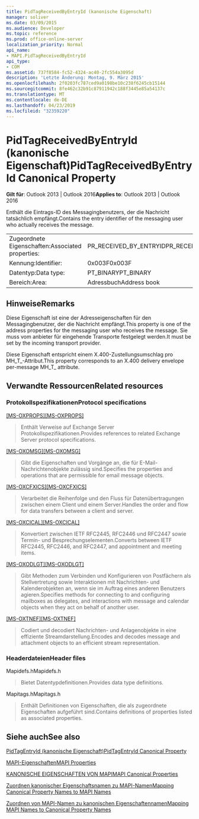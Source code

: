 ```yaml
---
title: PidTagReceivedByEntryId (kanonische Eigenschaft)
manager: soliver
ms.date: 03/09/2015
ms.audience: Developer
ms.topic: reference
ms.prod: office-online-server
localization_priority: Normal
api_name:
- MAPI.PidTagReceivedByEntryId
api_type:
- COM
ms.assetid: 737f8584-fc52-4324-ac40-2fc554a3095d
description: 'Letzte Änderung: Montag, 9. März 2015'
ms.openlocfilehash: 2f0203fc787ced9a0198be10c238f6245cb15144
ms.sourcegitcommit: 8fe462c32b91c87911942c188f3445e85a54137c
ms.translationtype: MT
ms.contentlocale: de-DE
ms.lasthandoff: 04/23/2019
ms.locfileid: "32359220"
---
```

# <a name="pidtagreceivedbyentryid-canonical-property"></a><span data-ttu-id="ee971-103">PidTagReceivedByEntryId (kanonische Eigenschaft)</span><span class="sxs-lookup"><span data-stu-id="ee971-103">PidTagReceivedByEntryId Canonical Property</span></span>

  
  
<span data-ttu-id="ee971-104">**Gilt für**: Outlook 2013 | Outlook 2016</span><span class="sxs-lookup"><span data-stu-id="ee971-104">**Applies to**: Outlook 2013 | Outlook 2016</span></span> 
  
<span data-ttu-id="ee971-105">Enthält die Eintrags-ID des Messagingbenutzers, der die Nachricht tatsächlich empfängt.</span><span class="sxs-lookup"><span data-stu-id="ee971-105">Contains the entry identifier of the messaging user who actually receives the message.</span></span>
  
|||
|:-----|:-----|
|<span data-ttu-id="ee971-106">Zugeordnete Eigenschaften:</span><span class="sxs-lookup"><span data-stu-id="ee971-106">Associated properties:</span></span>  <br/> |<span data-ttu-id="ee971-107">PR_RECEIVED_BY_ENTRYID</span><span class="sxs-lookup"><span data-stu-id="ee971-107">PR_RECEIVED_BY_ENTRYID</span></span>  <br/> |
|<span data-ttu-id="ee971-108">Kennung:</span><span class="sxs-lookup"><span data-stu-id="ee971-108">Identifier:</span></span>  <br/> |<span data-ttu-id="ee971-109">0x003F</span><span class="sxs-lookup"><span data-stu-id="ee971-109">0x003F</span></span>  <br/> |
|<span data-ttu-id="ee971-110">Datentyp:</span><span class="sxs-lookup"><span data-stu-id="ee971-110">Data type:</span></span>  <br/> |<span data-ttu-id="ee971-111">PT_BINARY</span><span class="sxs-lookup"><span data-stu-id="ee971-111">PT_BINARY</span></span>  <br/> |
|<span data-ttu-id="ee971-112">Bereich:</span><span class="sxs-lookup"><span data-stu-id="ee971-112">Area:</span></span>  <br/> |<span data-ttu-id="ee971-113">Adressbuch</span><span class="sxs-lookup"><span data-stu-id="ee971-113">Address book</span></span>  <br/> |
   
## <a name="remarks"></a><span data-ttu-id="ee971-114">Hinweise</span><span class="sxs-lookup"><span data-stu-id="ee971-114">Remarks</span></span>

<span data-ttu-id="ee971-115">Diese Eigenschaft ist eine der Adresseigenschaften für den Messagingbenutzer, der die Nachricht empfängt.</span><span class="sxs-lookup"><span data-stu-id="ee971-115">This property is one of the address properties for the messaging user who receives the message.</span></span> <span data-ttu-id="ee971-116">Sie muss vom anbieter für eingehende Transporte festgelegt werden.</span><span class="sxs-lookup"><span data-stu-id="ee971-116">It must be set by the incoming transport provider.</span></span>
  
<span data-ttu-id="ee971-117">Diese Eigenschaft entspricht einem X.400-Zustellungsumschlag pro MH_T_-Attribut.</span><span class="sxs-lookup"><span data-stu-id="ee971-117">This property corresponds to an X.400 delivery envelope per-message MH_T_ attribute.</span></span>
  
## <a name="related-resources"></a><span data-ttu-id="ee971-118">Verwandte Ressourcen</span><span class="sxs-lookup"><span data-stu-id="ee971-118">Related resources</span></span>

### <a name="protocol-specifications"></a><span data-ttu-id="ee971-119">Protokollspezifikationen</span><span class="sxs-lookup"><span data-stu-id="ee971-119">Protocol specifications</span></span>

<span data-ttu-id="ee971-120">[[MS-OXPROPS]](https://msdn.microsoft.com/library/f6ab1613-aefe-447d-a49c-18217230b148%28Office.15%29.aspx)</span><span class="sxs-lookup"><span data-stu-id="ee971-120">[[MS-OXPROPS]](https://msdn.microsoft.com/library/f6ab1613-aefe-447d-a49c-18217230b148%28Office.15%29.aspx)</span></span>
  
> <span data-ttu-id="ee971-121">Enthält Verweise auf Exchange Server Protokollspezifikationen.</span><span class="sxs-lookup"><span data-stu-id="ee971-121">Provides references to related Exchange Server protocol specifications.</span></span>
    
<span data-ttu-id="ee971-122">[[MS-OXOMSG]](https://msdn.microsoft.com/library/daa9120f-f325-4afb-a738-28f91049ab3c%28Office.15%29.aspx)</span><span class="sxs-lookup"><span data-stu-id="ee971-122">[[MS-OXOMSG]](https://msdn.microsoft.com/library/daa9120f-f325-4afb-a738-28f91049ab3c%28Office.15%29.aspx)</span></span>
  
> <span data-ttu-id="ee971-123">Gibt die Eigenschaften und Vorgänge an, die für E-Mail-Nachrichtenobjekte zulässig sind.</span><span class="sxs-lookup"><span data-stu-id="ee971-123">Specifies the properties and operations that are permissible for email message objects.</span></span>
    
<span data-ttu-id="ee971-124">[[MS-OXCFXICS]](https://msdn.microsoft.com/library/b9752f3d-d50d-44b8-9e6b-608a117c8532%28Office.15%29.aspx)</span><span class="sxs-lookup"><span data-stu-id="ee971-124">[[MS-OXCFXICS]](https://msdn.microsoft.com/library/b9752f3d-d50d-44b8-9e6b-608a117c8532%28Office.15%29.aspx)</span></span>
  
> <span data-ttu-id="ee971-125">Verarbeitet die Reihenfolge und den Fluss für Datenübertragungen zwischen einem Client und einem Server.</span><span class="sxs-lookup"><span data-stu-id="ee971-125">Handles the order and flow for data transfers between a client and server.</span></span>
    
<span data-ttu-id="ee971-126">[[MS-OXCICAL]](https://msdn.microsoft.com/library/a685a040-5b69-4c84-b084-795113fb4012%28Office.15%29.aspx)</span><span class="sxs-lookup"><span data-stu-id="ee971-126">[[MS-OXCICAL]](https://msdn.microsoft.com/library/a685a040-5b69-4c84-b084-795113fb4012%28Office.15%29.aspx)</span></span>
  
> <span data-ttu-id="ee971-127">Konvertiert zwischen IETF RFC2445, RFC2446 und RFC2447 sowie Termin- und Besprechungselementen.</span><span class="sxs-lookup"><span data-stu-id="ee971-127">Converts between IETF RFC2445, RFC2446, and RFC2447, and appointment and meeting items.</span></span>
    
<span data-ttu-id="ee971-128">[[MS-OXODLGT]](https://msdn.microsoft.com/library/01a89b11-9c43-4c40-b147-8f6a1ef5a44f%28Office.15%29.aspx)</span><span class="sxs-lookup"><span data-stu-id="ee971-128">[[MS-OXODLGT]](https://msdn.microsoft.com/library/01a89b11-9c43-4c40-b147-8f6a1ef5a44f%28Office.15%29.aspx)</span></span>
  
> <span data-ttu-id="ee971-129">Gibt Methoden zum Verbinden und Konfigurieren von Postfächern als Stellvertretung sowie Interaktionen mit Nachrichten- und Kalenderobjekten an, wenn sie im Auftrag eines anderen Benutzers agieren.</span><span class="sxs-lookup"><span data-stu-id="ee971-129">Specifies methods for connecting to and configuring mailboxes as delegates, and interactions with message and calendar objects when they act on behalf of another user.</span></span>
    
<span data-ttu-id="ee971-130">[[MS-OXTNEF]](https://msdn.microsoft.com/library/1f0544d7-30b7-4194-b58f-adc82f3763bb%28Office.15%29.aspx)</span><span class="sxs-lookup"><span data-stu-id="ee971-130">[[MS-OXTNEF]](https://msdn.microsoft.com/library/1f0544d7-30b7-4194-b58f-adc82f3763bb%28Office.15%29.aspx)</span></span>
  
> <span data-ttu-id="ee971-131">Codiert und decodiert Nachrichten- und Anlagenobjekte in eine effiziente Streamdarstellung.</span><span class="sxs-lookup"><span data-stu-id="ee971-131">Encodes and decodes message and attachment objects to an efficient stream representation.</span></span>
    
### <a name="header-files"></a><span data-ttu-id="ee971-132">Headerdateien</span><span class="sxs-lookup"><span data-stu-id="ee971-132">Header files</span></span>

<span data-ttu-id="ee971-133">Mapidefs.h</span><span class="sxs-lookup"><span data-stu-id="ee971-133">Mapidefs.h</span></span>
  
> <span data-ttu-id="ee971-134">Bietet Datentypdefinitionen.</span><span class="sxs-lookup"><span data-stu-id="ee971-134">Provides data type definitions.</span></span>
    
<span data-ttu-id="ee971-135">Mapitags.h</span><span class="sxs-lookup"><span data-stu-id="ee971-135">Mapitags.h</span></span>
  
> <span data-ttu-id="ee971-136">Enthält Definitionen von Eigenschaften, die als zugeordnete Eigenschaften aufgeführt sind.</span><span class="sxs-lookup"><span data-stu-id="ee971-136">Contains definitions of properties listed as associated properties.</span></span>
    
## <a name="see-also"></a><span data-ttu-id="ee971-137">Siehe auch</span><span class="sxs-lookup"><span data-stu-id="ee971-137">See also</span></span>



[<span data-ttu-id="ee971-138">PidTagEntryId (kanonische Eigenschaft)</span><span class="sxs-lookup"><span data-stu-id="ee971-138">PidTagEntryId Canonical Property</span></span>](pidtagentryid-canonical-property.md)


[<span data-ttu-id="ee971-139">MAPI-Eigenschaften</span><span class="sxs-lookup"><span data-stu-id="ee971-139">MAPI Properties</span></span>](mapi-properties.md)
  
[<span data-ttu-id="ee971-140">KANONISCHE EIGENSCHAFTEN VON MAPI</span><span class="sxs-lookup"><span data-stu-id="ee971-140">MAPI Canonical Properties</span></span>](mapi-canonical-properties.md)
  
[<span data-ttu-id="ee971-141">Zuordnen kanonischer Eigenschaftsnamen zu MAPI-Namen</span><span class="sxs-lookup"><span data-stu-id="ee971-141">Mapping Canonical Property Names to MAPI Names</span></span>](mapping-canonical-property-names-to-mapi-names.md)
  
[<span data-ttu-id="ee971-142">Zuordnen von MAPI-Namen zu kanonischen Eigenschaftennamen</span><span class="sxs-lookup"><span data-stu-id="ee971-142">Mapping MAPI Names to Canonical Property Names</span></span>](mapping-mapi-names-to-canonical-property-names.md)

